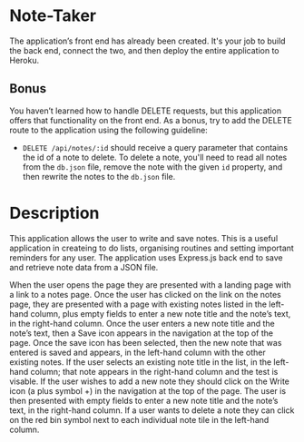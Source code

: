 # Note-Taker




The application’s front end has already been created. It's your job to build the back end, connect the two, and then deploy the entire application to Heroku.

## Bonus

You haven’t learned how to handle DELETE requests, but this application offers that functionality on the front end. As a bonus, try to add the DELETE route to the application using the following guideline:

* `DELETE /api/notes/:id` should receive a query parameter that contains the id of a note to delete. To delete a note, you'll need to read all notes from the `db.json` file, remove the note with the given `id` property, and then rewrite the notes to the `db.json` file.


# Description
This application allows the user to write and save notes. This is a useful application in createing to do lists, organising routines and setting important reminders for any user. The application uses Express.js back end to save and retrieve note data from a JSON file. 

When the user opens the page they are presented with a landing page with a link to a notes page. Once the user has clicked on the link on the notes page, they are presented with a page with existing notes listed in the left-hand column, plus empty fields to enter a new note title and the note’s text, in the right-hand column. Once the user enters a new note title and the note’s text, then a Save icon appears in the navigation at the top of the page. Once the save icon has been selected, then the new note that was entered is saved and appears, in the left-hand column with the other existing notes. If the user selects an existing note title in the list, in the left-hand column; that note appears in the right-hand column and the test is visable. If the user wishes to add a new note they should click on the Write icon (a plus symbol +) in the navigation at the top of the page. The user is then presented with empty fields to enter a new note title and the note’s text, in the right-hand column. If a user wants to delete a note they can click on the red bin symbol next to each individual note tile in the left-hand column.

